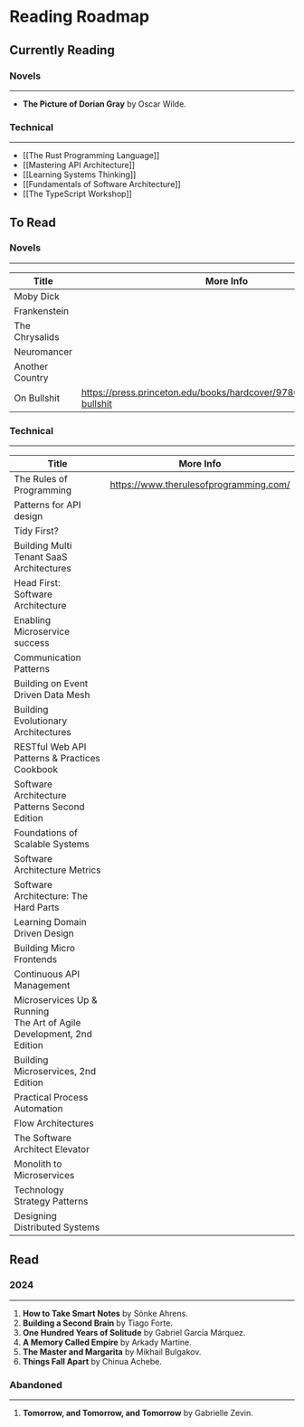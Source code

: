 # Reading Roadmap
## Currently Reading

### Novels
---
- **The Picture of Dorian Gray** by Oscar Wilde.
### Technical
---
- [[The Rust Programming Language]]
- [[Mastering API Architecture]]
- [[Learning Systems Thinking]]
- [[Fundamentals of Software Architecture]]
- [[The TypeScript Workshop]]
## To Read

### Novels
---

| Title           | More Info                                                             |
| --------------- | --------------------------------------------------------------------- |
| Moby Dick       |                                                                       |
| Frankenstein    |                                                                       |
| The Chrysalids  |                                                                       |
| Neuromancer     |                                                                       |
| Another Country |                                                                       |
| On Bullshit     | https://press.princeton.edu/books/hardcover/9780691122946/on-bullshit |
### Technical
---

| Title                                                                   | More Info                              |
| ----------------------------------------------------------------------- | -------------------------------------- |
| The Rules of Programming                                                | https://www.therulesofprogramming.com/ |
| Patterns for API design                                                 |                                        |
| Tidy First?                                                             |                                        |
| Building Multi Tenant SaaS Architectures                                |                                        |
| Head First: Software Architecture                                       |                                        |
| Enabling Microservice success                                           |                                        |
| Communication Patterns                                                  |                                        |
| Building on Event Driven Data Mesh                                      |                                        |
| Building Evolutionary Architectures                                     |                                        |
| RESTful Web API Patterns & Practices Cookbook                           |                                        |
| Software Architecture Patterns Second Edition                           |                                        |
| Foundations of Scalable Systems                                         |                                        |
| Software Architecture Metrics                                           |                                        |
| Software Architecture: The Hard Parts                                   |                                        |
| Learning Domain Driven Design                                           |                                        |
| Building Micro Frontends                                                |                                        |
| Continuous API Management                                               |                                        |
| Microservices Up & Running<br>The Art of Agile Development, 2nd Edition |                                        |
| Building Microservices, 2nd Edition                                     |                                        |
| Practical Process Automation                                            |                                        |
| Flow Architectures                                                      |                                        |
| The Software Architect Elevator                                         |                                        |
| Monolith to Microservices                                               |                                        |
| Technology Strategy Patterns                                            |                                        |
| Designing Distributed Systems                                           |                                        |

## Read
### 2024
---
1. **How to Take Smart Notes** by Sönke Ahrens.
2. **Building a Second Brain** by Tiago Forte.
3. **One Hundred Years of Solitude** by Gabriel García Márquez.
4. **A Memory Called Empire** by Arkady Martine.
5. **The Master and Margarita** by Mikhail Bulgakov.
6. **Things Fall Apart** by Chinua Achebe.

### Abandoned
---
1. **Tomorrow, and Tomorrow, and Tomorrow** by Gabrielle Zevin.